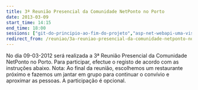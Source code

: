 ```yaml
---
title: 3ª Reunião Presencial da Comunidade NetPonto no Porto
date: 2013-03-09
start_time: 14:15
end_time: 18:00
sessions: ["git-do-principio-ao-fim-do-projeto","asp-net-webapi-uma-visao-pratica"]
redirect_from: /reuniao/3a-reuniao-presencial-da-comunidade-netponto-no-porto/
---
```

No dia 09-03-2012 será realizada a 3ª Reunião Presencial da Comunidade NetPonto no Porto. Para participar, efectue o registo de acordo com as instruções abaixo.
Nota: Ao final da reunião, escolhemos um restaurante próximo e fazemos um jantar em grupo para continuar o convívio e aproximar as pessoas. A participação é opcional.